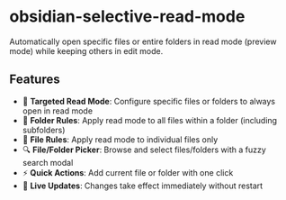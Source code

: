 # obsidian-selective-read-mode

Automatically open specific files or entire folders in read mode (preview mode) while keeping others in edit mode.

## Features

- 🎯 **Targeted Read Mode**: Configure specific files or folders to always open in read mode
- 📁 **Folder Rules**: Apply read mode to all files within a folder (including subfolders)
- 📄 **File Rules**: Apply read mode to individual files only
- 🔍 **File/Folder Picker**: Browse and select files/folders with a fuzzy search modal
- ⚡ **Quick Actions**: Add current file or folder with one click
- 🔄 **Live Updates**: Changes take effect immediately without restart
